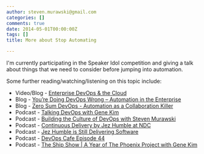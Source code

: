 ```yaml
---
author: steven.murawski@gmail.com
categories: []
comments: true
date: 2014-05-01T00:00:00Z
tags: []
title: More about Stop Automating

---
```


I'm currently participating in the Speaker Idol competition and giving a talk about things that we need to consider before jumping into automation.


Some further reading/watching/listening on this topic include:


*   Video/Blog -&nbsp;[Enterprise DevOps &amp; the Cloud](http://www.scriptrock.com/blog/enterprise-devops-cloud/)
*   Blog -&nbsp;[You’re Doing DevOps Wrong – Automation in the Enterprise](https://www.scriptrock.com/blog/automation-enterprise-doing-it-wrong/)
*   Blog -&nbsp;[Zero Sum DevOps - Automation as a Collaboration Killer](http://www.scriptrock.com/blog/zero-sum-devops-automation-collaboration-killer/)
*   Podcast -&nbsp;[Talking DevOps with Gene Kim](http://runasradio.com/default.aspx?showNum=357)
*   Podcast -&nbsp;[Building the Culture of DevOps with Steven Murawski](http://runasradio.com/default.aspx?showNum=326)
*   Podcast -&nbsp;[Continuous Delivery by Jez Humble at NDC](http://dotnetrocks.com/default.aspx?showNum=883)
*   Podcast -&nbsp;[Jez Humble is Still Delivering Software](http://dotnetrocks.com/default.aspx?showNum=937)
*   Podcast -&nbsp;[DevOps Cafe Episode&nbsp;44](http://devopscafe.org/show/2013/11/19/devops-cafe-episode-44.html)
*   Podcast -&nbsp;[The Ship Show | A Year of The Phoenix Project with Gene Kim](http://theshipshow.com/2014/03/a-year-of-the-phoenix-project-with-gene-kim/)
